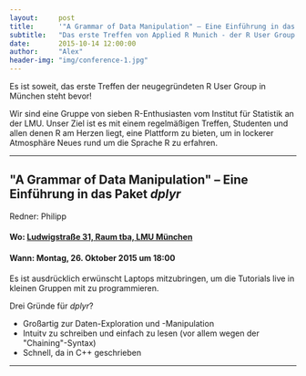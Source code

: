 ```yaml
---
layout:     post
title:      '"A Grammar of Data Manipulation" – Eine Einführung in das Paket dplyr'
subtitle:   "Das erste Treffen von Applied R Munich - der R User Group in München"
date:       2015-10-14 12:00:00
author:     "Alex"
header-img: "img/conference-1.jpg"
---
```

Es ist soweit, das erste Treffen der neugegründeten R User Group in München steht bevor!

Wir sind eine Gruppe von sieben R-Enthusiasten vom Institut für Statistik an der LMU. Unser Ziel ist es mit einem regelmäßigen Treffen, Studenten und allen denen R am Herzen liegt, eine Plattform zu bieten, um in lockerer Atmosphäre Neues rund um die Sprache R zu erfahren.

---

## "A Grammar of Data Manipulation" – Eine Einführung in das Paket *dplyr*

Redner: Philipp

#### Wo: [Ludwigstraße 31, Raum tba, LMU München](https://goo.gl/maps/FJi2QzNTwDT2)

#### Wann: Montag, 26. Oktober 2015 um 18:00


Es ist ausdrücklich erwünscht Laptops mitzubringen, um die Tutorials live in kleinen Gruppen mit zu programmieren.

Drei Gründe für *dplyr*?

* Großartig zur Daten-Exploration und -Manipulation
* Intuitv zu schreiben und einfach zu lesen (vor allem wegen der "Chaining"-Syntax)
* Schnell, da in C++ geschrieben

---






